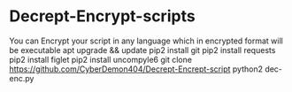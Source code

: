 # Decrept-Encrypt-scripts
You can Encrypt your script in any language which in encrypted format will be executable
apt upgrade && update
pip2 install git
pip2 install requests
pip2 install figlet
pip2 install uncompyle6
git clone https://github.com/CyberDemon404/Decrept-Encrept-script
python2 dec-enc.py
